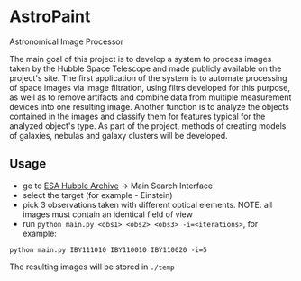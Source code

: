 # AstroPaint

Astronomical Image Processor

The main goal of this project is to develop a system to process images taken by the Hubble Space Telescope and made publicly available on the project's site.
The first application of the system is to automate processing of space images via image filtration, using filtrs developed for this purpose, as well as to remove artifacts and combine data from multiple measurement devices into one resulting image.
Another function is to analyze the objects contained in the images and classify them for features typical for the analyzed object's type. As part of the project, methods of creating models of galaxies, nebulas and galaxy clusters will be developed.

## Usage
- go to <a href="http://www.cosmos.esa.int/web/hst" name="ESA Hubble Archive">ESA Hubble Archive</a> -> Main Search Interface
- select the target (for example - Einstein)
- pick 3 observations taken with different optical elements. NOTE: all images must contain an identical field of view
- run `python main.py <obs1> <obs2> <obs3> -i=<iterations>`, for example:
```
python main.py IBY111010 IBY110010 IBY110020 -i=5
```
The resulting images will be stored in `./temp`

